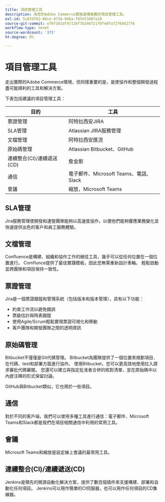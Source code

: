 ```yaml
---
title: 項目管理工具
description: 為您的Adobe Commerce實施選擇推薦的項目管理工具。
exl-id: 5c87d762-06ce-4716-946a-f0fe5348fa18
source-git-commit: e76f101df47116f7b246f21f0fe0fa72769d2776
workflow-type: tm+mt
source-wordcount: '373'
ht-degree: 0%

---
```


# 項目管理工具

走出實際的Adobe Commerce環境，但同樣重要的是，是使協作和整個開發過程盡可能順利的工具和解決方案。

下表包括建議的項目管理工具：

| 目的 | 工具 |
|------------------------------------------------------|--------------------------------------|
| 票證管理 | 阿特拉西安JIRA |
| SLA管理 | Atlassian JIRA服務管理 |
| 文檔管理 | 阿特拉西安匯流 |
| 原始碼管理 | Atlassian Bitbucket、GitHub |
| 連續整合(CI)/連續遞送(CD) | 詹金斯 |
| 通信 | 電子郵件、Microsoft Teams、電話、Slack |
| 會議 | 縮放，Microsoft Teams |

## SLA管理

Jira服務管理使開發和運營團隊能夠以高速度協作，以便他們能夠響應業務變化並快速提供出色的客戶和員工服務體驗。

## 文檔管理

Confluence是構建、組織和協作工作的絕佳工具，幾乎可以從任何位置在一個位置進行。 Comflunce提供了最佳實踐模板，因此您無需重新設計車輪。 輕鬆啟動並跨團隊和項目保持一致性。

## 票證管理

Jira是一個票證跟蹤和管理系統（包括版本和版本管理），具有以下功能：

- 約束工作流以避免錯誤
- 票級估計與時表跟蹤
- 使用Agile/Scrum輕鬆實現票證可視化和移動
- 客戶團隊和開發團隊之間的透明資訊

## 原始碼管理

Bitbucket不僅僅是Git代碼管理。 Bitbucket為團隊提供了一個位置來規劃項目、在代碼、test和部署方面進行協作。 使用Bitbucket，您可以更高效地使用拉入請求審批代碼審閱。 您還可以建立與指定批准者合併的核對清單，並在原始碼中以內嵌注釋的形式保留討論。

GitHub與Bitbucket類似，它也用於一些項目。

## 通信

對於不同的客戶端，我們可以使用多種工具進行通信：電子郵件、Microsoft Teams和Slack都是我們在項目相關通信中利用的常用工具。

## 會議

Microsoft Teams和縮放是設定線上會議的最常用工具。

## 連續整合(CI)/連續遞送(CD)

Jenkins是領先的開源自動化解決方案，提供了數百個插件來支援構建、部署和自動化任何項目。 Jenkins可以用作簡單的CI伺服器，也可以用作任何項目的CD集線器。
